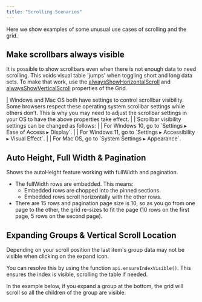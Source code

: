 ```yaml
---
title: "Scrolling Scenarios"
---
```


Here we show examples of some unusual use cases of scrolling and the grid.

## Make scrollbars always visible

It is possible to show scrollbars even when there is not enough data to need scrolling. This voids visual table 'jumps' when toggling short and long data sets. To make that work, use the [alwaysShowHorizontalScroll](/grid-options/#reference-scrolling-alwaysShowHorizontalScroll) and [alwaysShowVerticalScroll](/grid-options/#reference-scrolling-alwaysShowVerticalScroll) properties of the Grid.

<note>
| Windows and Mac OS both have settings to control scrollbar visibility. Some browsers respect these operating system scrollbar settings while others don’t. This is why you may need to adjust the scrollbar settings in your OS to have the above properties take effect.
| 
| Scrollbar visibility settings can be changed as follows:
|
| For Windows 10, go to `Settings ▸ Ease of Access ▸ Display`. 
| 
| For Windows 11, go to `Settings ▸ Accessibility ▸ Visual Effect`. 
|
| For Mac OS, go to `System Settings ▸ Appearance`.
</note>

<grid-example title='Always visible scrollbars' name='scrollbars' type='generated'></grid-example>


## Auto Height, Full Width & Pagination

Shows the autoHeight feature working with fullWidth and pagination.

- The fullWidth rows are embedded. This means:
    - Embedded rows are chopped into the pinned sections.
    - Embedded rows scroll horizontally with the other rows.
- There are 15 rows and pagination page size is 10, so as you go from one page to the other, the grid re-sizes to fit the page (10 rows on the first page, 5 rows on the second page).

<grid-example title='Auto Height & Full Width' name='auto-height-full-width' type='mixed' options='{ "enterprise": true, "modules": ["clientside", "rowgrouping" ], "noStyle": 1 }'></grid-example>

## Expanding Groups & Vertical Scroll Location

Depending on your scroll position the last item's group data may not be visible when clicking on the expand icon.

You can resolve this by using the function `api.ensureIndexVisible()`. This ensures the index is visible, scrolling the table if needed.

In the example below, if you expand a group at the bottom, the grid will scroll so all the children of the group are visible.

<grid-example title='Row Group Scroll' name='row-group-scroll' type='generated' options='{ "enterprise": true, "modules": ["clientside", "rowgrouping" ] }'></grid-example>
